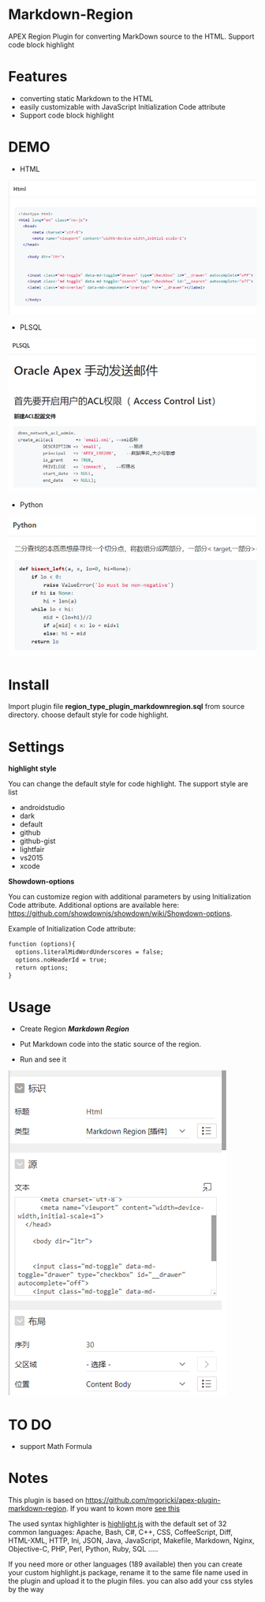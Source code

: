 # Markdown-Region

APEX Region Plugin for converting MarkDown source to the HTML. Support code block highlight

# Features

- converting static Markdown to the HTML
- easily customizable with JavaScript Initialization Code attribute
- Support code block highlight

# DEMO

- HTML

![html](./img/html.png)

- PLSQL

![plsql](./img/plsql.png)

- Python

![python](./img/python.png)

# Install

Import plugin file **region_type_plugin_markdownregion.sql** from source directory. choose  default style for code highlight.

# Settings

**highlight style** 

You can change the default style for code highlight. The support style are list

- androidstudio
- dark
- default
- github
- github-gist
- lightfair
- vs2015
- xcode

**Showdown-options**

You can customize region with additional parameters by using Initialization Code attribute. Additional options are available here: <https://github.com/showdownjs/showdown/wiki/Showdown-options>.

Example of Initialization Code attribute:

```
function (options){
  options.literalMidWordUnderscores = false;
  options.noHeaderId = true;
  return options;
}
```

# Usage

- Create Region ***Markdown Region***

- Put Markdown code into the static source of the region.
- Run and see it

![usage](./img/usage.png)

# TO DO

- support  Math Formula

# Notes

This plugin is based on https://github.com/mgoricki/apex-plugin-markdown-region. If you want to kown more [see this](https://github.com/mgoricki/apex-plugin-markdown-region)

The used syntax highlighter is [highlight.js](https://highlightjs.org/) with the default set of 32 common languages: Apache, Bash, C#, C++, CSS, CoffeeScript, Diff, HTML-XML, HTTP, Ini, JSON, Java, JavaScript, Makefile, Markdown, Nginx, Objective-C, PHP, Perl, Python, Ruby, SQL .....

If you need more or other languages (189 available) then you can create your custom highlight.js package, rename it to the same file name used in the plugin and upload it to the plugin files. you can also add your css styles by the way